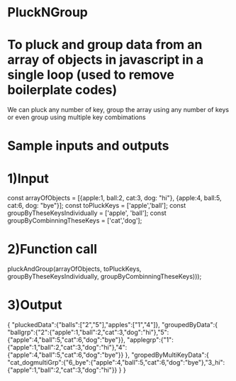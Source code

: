 # PluckNGroup

# To pluck and group data from an array of objects in javascript in a single loop (used to remove boilerplate codes)
  We can pluck any number of key, group the array using any number of keys or even group using multiple key combimations

# Sample inputs and outputs

# 1)Input
 const arrayOfObjects = [{apple:1, ball:2, cat:3, dog: "hi"}, {apple:4, ball:5, cat:6, dog: "bye"}];
 const toPluckKeys = ['apple','ball'];
 const groupByTheseKeysIndividually = ['apple', 'ball'];
 const groupByCombinningTheseKeys = ['cat','dog']; 

# 2)Function call
 pluckAndGroup(arrayOfObjects, toPluckKeys, groupByTheseKeysIndividually, groupByCombinningTheseKeys)));

# 3)Output
{
    "pluckedData":{"balls":["2","5"],"apples":["1","4"]},
    "groupedByData":{
        "ballgrp":{"2":{"apple":1,"ball":2,"cat":3,"dog":"hi"},"5":{"apple":4,"ball":5,"cat":6,"dog":"bye"}},
        "applegrp":{"1":{"apple":1,"ball":2,"cat":3,"dog":"hi"},"4":{"apple":4,"ball":5,"cat":6,"dog":"bye"}}
    },
    "gropedByMultiKeyData":{
        "cat_dogmultiGrp":{"6_bye":{"apple":4,"ball":5,"cat":6,"dog":"bye"},"3_hi":{"apple":1,"ball":2,"cat":3,"dog":"hi"}}
    }
}